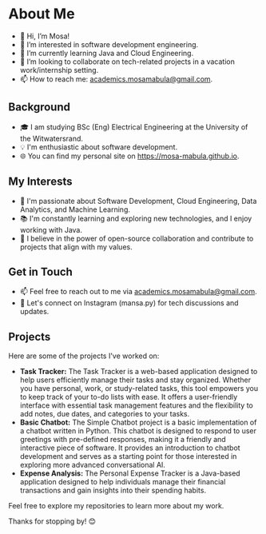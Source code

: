 # About Me

- 👋 Hi, I’m Mosa!
- 👀 I’m interested in software development engineering.
- 🌱 I’m currently learning Java and Cloud Engineering.
- 💞️ I’m looking to collaborate on tech-related projects in a vacation work/internship setting.
- 📫 How to reach me: academics.mosamabula@gmail.com.

## Background

- 🎓 I am studying BSc (Eng) Electrical Engineering at the University of the Witwatersrand.
- 💡 I'm enthusiastic about software development.
- 🌐 You can find my personal site on https://mosa-mabula.github.io.

## My Interests

- 🚀 I'm passionate about Software Development, Cloud Engineering, Data Analytics, and Machine Learning.
- 📚 I'm constantly learning and exploring new technologies, and I enjoy working with Java.
- 🌱 I believe in the power of open-source collaboration and contribute to projects that align with my values.

## Get in Touch

- 📫 Feel free to reach out to me via academics.mosamabula@gmail.com.
- 💬 Let's connect on Instagram (mansa.py) for tech discussions and updates.

## Projects

Here are some of the projects I've worked on:

- **Task Tracker:** The Task Tracker is a web-based application designed to help users efficiently manage their tasks and stay organized. Whether you have personal, work, or study-related tasks, this tool empowers you to keep track of your to-do lists with ease. It offers a user-friendly interface with essential task management features and the flexibility to add notes, due dates, and categories to your tasks.
- **Basic Chatbot:** The Simple Chatbot project is a basic implementation of a chatbot written in Python. This chatbot is designed to respond to user greetings with pre-defined responses, making it a friendly and interactive piece of software. It provides an introduction to chatbot development and serves as a starting point for those interested in exploring more advanced conversational AI.
- **Expense Analysis:** The Personal Expense Tracker is a Java-based application designed to help individuals manage their financial transactions and gain insights into their spending habits. 
  
Feel free to explore my repositories to learn more about my work.

Thanks for stopping by! 😊

